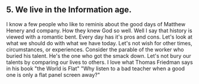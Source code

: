 ## 5. We live in the Information age.
I know a few people who like to reminis about the good days of Matthew Henery and company. How they knew God so well. Well I say that history is viewed with a romantic bent. Every day has it's pros and cons. Let's look at what we should do with what we have today. Let's not wish for other times, circumstances, or experiences. Consider the parable of the worker who buried his talent. He's the one who got the smack down. Let's not bury our talents by comparing our lives to others.
I love what Thomas Friedman says in his book "the World is Flat" "Why listen to a bad teacher when a good one is only a flat panel screen away?"

